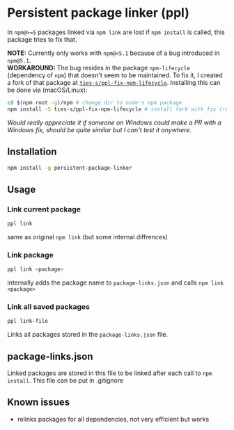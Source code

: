 # Persistent package linker (ppl)

In `npm@>=5` packages linked via `npm link` are lost if `npm install` is called, this package tries to fix that. 

**NOTE:** 
Currently only works with `npm@<5.1` because of a bug introduced in `npm@5.1`.  
**WORKAROUND:**
The bug resides in the package `npm-lifecycle` (dependency of `npm`) that doesn't seem to be maintained. To fix it, I created a fork of that package at [`ties-s/ppl-fix-npm-lifecycle`](https://github.com/ties-s/ppl-fix-npm-lifecycle). Installing this can be done via (macOS/Linux):

```bash
cd $(npm root -g)/npm # change dir to node's npm package 
npm install -S ties-s/ppl-fix-npm-lifecycle # install fork with fix (replaces buggy one)
```

*Would really appreciate it if someone on Windows could make a PR with a Windows fix, should be quite similar but I can't test it anywhere.*

## Installation
```bash
npm install -g persistent-package-linker
```

## Usage
### Link current package
```bash
ppl link 
```
same as original `npm link` (but some internal diffrences)


### Link package
```bash
ppl link <package>
```
internally adds the package name to `package-links.json` and calls `npm link <package>`


### Link all saved packages
```bash
ppl link-file
```
Links all packages stored in the `package-links.json` file.

## package-links.json
Linked packages are stored in this file to be linked after each call to `npm install`. This file can be put in .gitignore

## Known issues
- relinks packages for all dependencies, not very efficient but works

